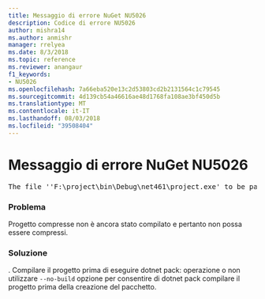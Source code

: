 ```yaml
---
title: Messaggio di errore NuGet NU5026
description: Codice di errore NU5026
author: mishra14
ms.author: anmishr
manager: rrelyea
ms.date: 8/3/2018
ms.topic: reference
ms.reviewer: anangaur
f1_keywords:
- NU5026
ms.openlocfilehash: 7a66eba520e13c2d53803cd2b2131564c1c79545
ms.sourcegitcommit: 4d139cb54a46616ae48d1768fa108ae3bf450d5b
ms.translationtype: MT
ms.contentlocale: it-IT
ms.lasthandoff: 08/03/2018
ms.locfileid: "39508404"
---
```

# <a name="nuget-error-nu5026"></a>Messaggio di errore NuGet NU5026
<pre>The file ''F:\project\bin\Debug\net461\project.exe' to be packed was not found on disk.</pre>

### <a name="issue"></a>Problema

Progetto compresse non è ancora stato compilato e pertanto non possa essere compressi.


### <a name="solution"></a>Soluzione

. Compilare il progetto prima di eseguire dotnet pack: operazione o non utilizzare `--no-build` opzione per consentire di dotnet pack compilare il progetto prima della creazione del pacchetto.

